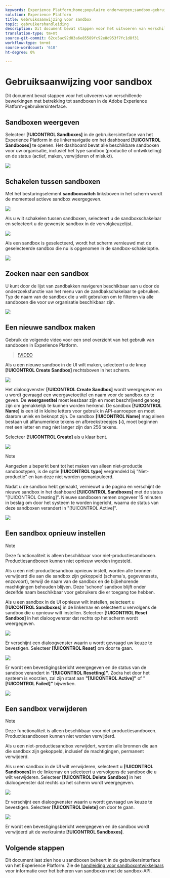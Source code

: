 ```yaml
---
keywords: Experience Platform;home;populaire onderwerpen;sandbox-gebruikershandleiding;sandbox-hulplijn
solution: Experience Platform
title: Gebruiksaanwijzing voor sandbox
topic: gebruikershandleiding
description: Dit document bevat stappen voor het uitvoeren van verschillende bewerkingen met betrekking tot sandboxen in de Adobe Experience Platform-gebruikersinterface.
translation-type: tm+mt
source-git-commit: 62ce5ac92d03a6e85589fc92e8d953f7fc1d8f31
workflow-type: tm+mt
source-wordcount: '610'
ht-degree: 0%

---
```



# Gebruiksaanwijzing voor sandbox

Dit document bevat stappen voor het uitvoeren van verschillende bewerkingen met betrekking tot sandboxen in de Adobe Experience Platform-gebruikersinterface.

## Sandboxen weergeven

Selecteer **[!UICONTROL Sandboxes]** in de gebruikersinterface van het Experience Platform in de linkernavigatie om het dashboard **[!UICONTROL Sandboxes]** te openen. Het dashboard bevat alle beschikbare sandboxen voor uw organisatie, inclusief het type sandbox (productie of ontwikkeling) en de status (actief, maken, verwijderen of mislukt).

![](../images/ui/view-sandboxes.png)

## Schakelen tussen sandboxen

Met het besturingselement **sandboxswitch** linksboven in het scherm wordt de momenteel actieve sandbox weergegeven.

![](../images/ui/sandbox-switcher.png)

Als u wilt schakelen tussen sandboxen, selecteert u de sandboxschakelaar en selecteert u de gewenste sandbox in de vervolgkeuzelijst.

![](../images/ui/switcher-menu.png)

Als een sandbox is geselecteerd, wordt het scherm vernieuwd met de geselecteerde sandbox die nu is opgenomen in de sandbox-schakeloptie.

![](../images/ui/switched.png)

## Zoeken naar een sandbox

U kunt door de lijst van zandbakken navigeren beschikbaar aan u door de onderzoeksfunctie van het menu van de zandbakschakelaar te gebruiken. Typ de naam van de sandbox die u wilt gebruiken om te filteren via alle sandboxen die voor uw organisatie beschikbaar zijn.

![](../images/ui/sandbox-search.png)

## Een nieuwe sandbox maken

Gebruik de volgende video voor een snel overzicht van het gebruik van sandboxen in Experience Platform.

>[!VIDEO](https://video.tv.adobe.com/v/29838/?quality=12&learn=on)

Als u een nieuwe sandbox in de UI wilt maken, selecteert u de knop **[!UICONTROL Create Sandbox]** rechtsboven in het scherm.

![](../images/ui/create-sandbox.png)

Het dialoogvenster **[!UICONTROL Create Sandbox]** wordt weergegeven en u wordt gevraagd een weergavetoetitel en naam voor de sandbox op te geven. De **weergavetitel** moet leesbaar zijn en moet beschrijvend genoeg zijn om gemakkelijk te kunnen worden herkend. De sandbox **[!UICONTROL Name]** is een id in kleine letters voor gebruik in API-aanroepen en moet daarom uniek en beknopt zijn. De sandbox **[!UICONTROL Name]** mag alleen bestaan uit alfanumerieke tekens en afbreekstreepjes **(-)**, moet beginnen met een letter en mag niet langer zijn dan 256 tekens.

Selecteer **[!UICONTROL Create]** als u klaar bent.

![](../images/ui/create-dialog.png)

>[!NOTE]
>
>Aangezien u beperkt bent tot het maken van alleen niet-productie sandboxtypen, is de optie **[!UICONTROL type]** vergrendeld bij &quot;Niet-productie&quot; en kan deze niet worden gemanipuleerd.

Nadat u de sandbox hebt gemaakt, vernieuwt u de pagina en verschijnt de nieuwe sandbox in het dashboard **[!UICONTROL Sandboxes]** met de status &quot;[!UICONTROL Creating]&quot;. Nieuwe sandboxen nemen ongeveer 15 minuten in beslag om door het systeem te worden ingericht, waarna de status van deze sandboxen verandert in &quot;[!UICONTROL Active]&quot;.

![](../images/ui/creating.png)

## Een sandbox opnieuw instellen

>[!NOTE]
>
>Deze functionaliteit is alleen beschikbaar voor niet-productiesandboxen. Productiesandboxen kunnen niet opnieuw worden ingesteld.

Als u een niet-productiesandbox opnieuw instelt, worden alle bronnen verwijderd die aan die sandbox zijn gekoppeld (schema&#39;s, gegevenssets, enzovoort), terwijl de naam van de sandbox en de bijbehorende machtigingen behouden blijven. Deze &#39;schone&#39; sandbox blijft onder dezelfde naam beschikbaar voor gebruikers die er toegang toe hebben.

Als u een sandbox in de UI opnieuw wilt instellen, selecteert u **[!UICONTROL Sandboxes]** in de linkernav en selecteert u vervolgens de sandbox die u opnieuw wilt instellen. Selecteer **[!UICONTROL Reset Sandbox]** in het dialoogvenster dat rechts op het scherm wordt weergegeven.

![](../images/ui/reset-sandbox.png)

Er verschijnt een dialoogvenster waarin u wordt gevraagd uw keuze te bevestigen. Selecteer **[!UICONTROL Reset]** om door te gaan.

![](../images/ui/reset-confirm.png)

Er wordt een bevestigingsbericht weergegeven en de status van de sandbox verandert in &quot;**[!UICONTROL Resetting]&quot;**. Zodra het door het systeem is voorzien, zal zijn staat aan **&quot;[!UICONTROL Active]&quot;** of **&quot;[!UICONTROL Failed]&quot;** bijwerken.

![](../images/ui/resetting.png)

## Een sandbox verwijderen

>[!NOTE]
>
>Deze functionaliteit is alleen beschikbaar voor niet-productiesandboxen. Productiesandboxen kunnen niet worden verwijderd.

Als u een niet-productiesandbox verwijdert, worden alle bronnen die aan die sandbox zijn gekoppeld, inclusief de machtigingen, permanent verwijderd.

Als u een sandbox in de UI wilt verwijderen, selecteert u **[!UICONTROL Sandboxes]** in de linkernav en selecteert u vervolgens de sandbox die u wilt verwijderen. Selecteer **[!UICONTROL Delete Sandbox]** in het dialoogvenster dat rechts op het scherm wordt weergegeven.

![](../images/ui/delete-sandbox.png)

Er verschijnt een dialoogvenster waarin u wordt gevraagd uw keuze te bevestigen. Selecteer **[!UICONTROL Delete]** om door te gaan.

![](../images/ui/delete-confirm.png)

Er wordt een bevestigingsbericht weergegeven en de sandbox wordt verwijderd uit de werkruimte **[!UICONTROL Sandboxes]**.

## Volgende stappen

Dit document laat zien hoe u sandboxen beheert in de gebruikersinterface van het Experience Platform. Zie de [handleiding voor sandboxontwikkelaars](../api/getting-started.md) voor informatie over het beheren van sandboxen met de sandbox-API.